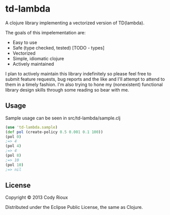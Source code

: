 # td-lambda
A clojure library implementing a vectorized version of TD(lambda).

The goals of this impelementation are:

- Easy to use
- Safe (type checked, tested) [TODO - types]
- Vectorized
- Simple, idiomatic clojure
- Actively maintained

I plan to actively maintain this library indefinitely so please feel free
to submit feature requests, bug reports and the like and I'll attempt to
attend to them in a timely fashion. I'm also trying to hone my (nonexistent)
functional library design skills through some reading so bear with me.

## Usage

Sample usage can be seen in src/td-lambda/sample.clj

```clojure
(use 'td-lambda.sample)
(def pol (create-policy 0.5 0.001 0.1 100))
(pol 0)
;=> 4
(pol 4)
;=> 4
(pol 8)
;=> 10
(pol 10)
;=> nil
```

## License

Copyright © 2013 Cody Rioux

Distributed under the Eclipse Public License, the same as Clojure.
